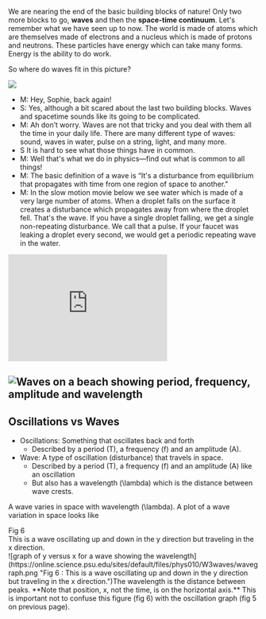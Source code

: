 We are nearing the end of the basic building blocks of nature! Only two more blocks to go, **waves** and then the **space-time continuum**. Let's remember what we have seen up to now. The world is made of atoms which are themselves made of electrons and a nucleus which is made of protons and neutrons. These particles have energy which can take many forms. Energy is the ability to do work.

So where do waves fit in this picture?

![](https://online.science.psu.edu/sites/default/files/phys010/W3waves/Shallow_water_wave.gif)

- M: Hey, Sophie, back again!
- S: Yes, although a bit scared about the last two building blocks. Waves and spacetime sounds like its going to be complicated.
- M: Ah don’t worry. Waves are not that tricky and you deal with them all the time in your daily life. There are many different type of waves: sound, waves in water, pulse on a string, light, and many more.
- S It is hard to see what those things have in common.
- M: Well that's what we do in physics—find out what is common to all things!
- M: The basic definition of a wave is “It's a disturbance from equilibrium that propagates with time from one region of space to another."
- M: In the slow motion movie below we see water which is made of a very large number of atoms. When a droplet falls on the surface it creates a disturbance which propagates away from where the droplet fell. That's the wave. If you have a single droplet falling, we get a single non-repeating disturbance. We call that a pulse. If your faucet was leaking a droplet every second, we would get a periodic repeating wave in the water.

 <iframe allowfullscreen="" frameborder="0" height="215" scrolling="no" src="https://www.youtube.com/embed/CJ-AX1G0SmY" width="320"> </iframe>

![Waves on a beach showing period, frequency, amplitude and wavelength](https://online.science.psu.edu/sites/default/files/phys010/W3waves/waveonbeach.png)
-----------------------------------------------------------------------------------------------------------------------------------------------------------

Oscillations vs Waves 
----------------------

- Oscillations: Something that oscillates back and forth 
  - Described by a period (T), a frequency (f) and an amplitude (A).
- Wave: A type of oscillation (disturbance) that travels in space. 
  - Described by a period (T), a frequency (f) and an amplitude (A) like an oscillation
  - But also has a wavelength \(\lambda\) which is the distance between wave crests.

A wave varies in space with wavelength \(\lambda\). A plot of a wave variation in space looks like

<div class="figurelabel"><div class="figurelabel__title">Fig 6</div><div class="figurelabel__desc">This is a wave oscillating up and down in the y direction but traveling in the x direction.</div> </div> ![graph of y versus x for a wave showing the wavelength](https://online.science.psu.edu/sites/default/files/phys010/W3waves/wavegraph.png "Fig 6 : This is a wave oscillating up and down in the y direction but traveling in the x direction.")The wavelength is the distance between peaks. **Note that position, x, not the time, is on the horizontal axis.** This is important not to confuse this figure (fig 6) with the oscillation graph (fig 5 on previous page).